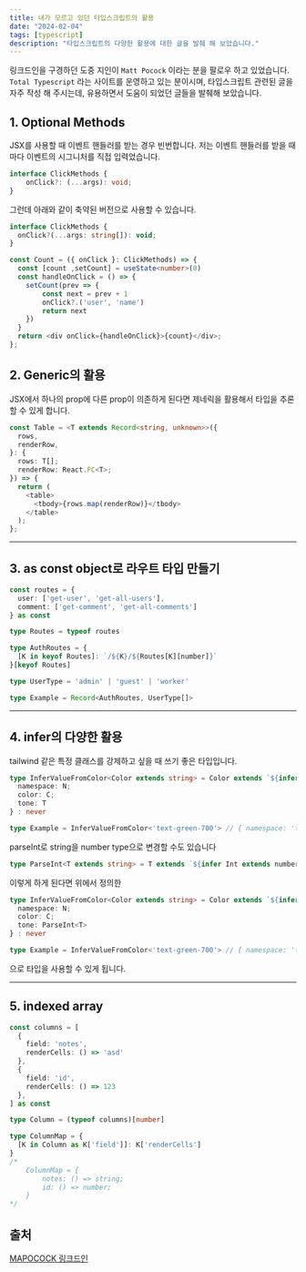 ```yaml
---
title: 내가 모르고 있던 타입스크립트의 활용
date: "2024-02-04"
tags: [typescript]
description: "타입스크립트의 다양한 활용에 대한 글을 발췌 해 보았습니다."
---
```


링크드인을 구경하던 도중 지인이 `Matt Pocock` 이라는 분을 팔로우 하고 있었습니다. `Total Typescript` 라는 사이트를 운영하고 있는 분이시며, 타입스크립트 관련된 글을 자주 작성 해 주시는데, 유용하면서 도움이 되었던 글들을 발췌해 보았습니다.

## 1. Optional Methods

JSX를 사용할 때 이벤트 핸들러를 받는 경우 빈번합니다. 저는 이벤트 핸들러를 받을 때 마다 이벤트의 시그니처를 직접 입력었습니다.

```typescript
interface ClickMethods {
    onClick?: (...args): void;
}
```

그런데 아래와 같이 축약된 버전으로 사용할 수 있습니다.

```typescript
interface ClickMethods {
  onClick?(...args: string[]): void;
}
```


```typescript
const Count = ({ onClick }: ClickMethods) => {
  const [count ,setCount] = useState<number>(0)
  const handleOnClick = () => {
    setCount(prev => {
        const next = prev + 1
        onClick?.('user', 'name')
        return next
    })
  }
  return <div onClick={handleOnClick}>{count}</div>;
};
```

## 2. Generic의 활용

JSX에서 하나의 prop에 다른 prop이 의존하게 된다면 제네릭을 활용해서 타입을 추론 할 수 있게 합니다.

```typescript
const Table = <T extends Record<string, unknown>>({
  rows,
  renderRow,
}: {
  rows: T[];
  renderRow: React.FC<T>;
}) => {
  return (
    <table>
      <tbody>{rows.map(renderRow)}</tbody>
    </table>
  );
};
```

---

## 3. as const object로 라우트 타입 만들기

```typescript
const routes = {
  user: ['get-user', 'get-all-users'],
  comment: ['get-comment', 'get-all-comments']
} as const

type Routes = typeof routes

type AuthRoutes = {
  [K in keyof Routes]: `/${K}/${Routes[K][number]}`
}[keyof Routes]

type UserType = 'admin' | 'guest' | 'worker'

type Example = Record<AuthRoutes, UserType[]>
```

---

## 4. infer의 다양한 활용

tailwind 같은 특정 클래스를 강제하고 싶을 때 쓰기 좋은 타입입니다.

```typescript
type InferValueFromColor<Color extends string> = Color extends `${infer N}-${infer C}-${infer T}` ? {
  namespace: N;
  color: C;
  tone: T
} : never
```

```typescript
type Example = InferValueFromColor<'text-green-700'> // { namespace: 'text', color: 'green', tone: '700'}
```

parseInt로 string을 number type으로 변경할 수도 있습니다

```typescript
type ParseInt<T extends string> = T extends `${infer Int extends number}` ? Int : never
```

이렇게 하게 된다면 위에서 정의한

```typescript
type InferValueFromColor<Color extends string> = Color extends `${infer N}-${infer C}-${infer T}` ? {
  namespace: N;
  color: C;
  tone: ParseInt<T>
} : never
```

```typescript
type Example = InferValueFromColor<'text-green-700'> // { namespace: 'text', color: 'green', tone: 700}
```

으로 타입을 사용할 수 있게 됩니다.

---

## 5. indexed array

```typescript
const columns = [
  {
    field: 'notes',
    renderCells: () => 'asd'
  },
  {
    field: 'id',
    renderCells: () => 123
  },
] as const

type Column = (typeof columns)[number]

type ColumnMap = {
  [K in Column as K['field']]: K['renderCells'] 
}
/* 
    ColumnMap = {
        notes: () => string;
        id: () => number;
    }
*/
```



## 출처

[MAPOCOCK 링크드인](https://www.linkedin.com/in/mapocock/)

